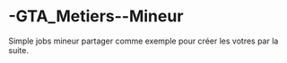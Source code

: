 # -GTA_Metiers--Mineur
Simple jobs mineur partager comme exemple pour créer les votres par la suite.
